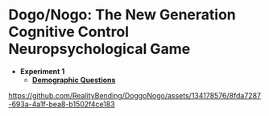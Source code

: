 # Dogo/Nogo: The New Generation Cognitive Control Neuropsychological Game

- **Experiment 1**
  - [**Demographic Questions**](https://realitybending.github.io/DoggoNogo/study1/experiment/index.html)






https://github.com/RealityBending/DoggoNogo/assets/134178576/8fda7287-693a-4a1f-bea8-b1502f4ce183

